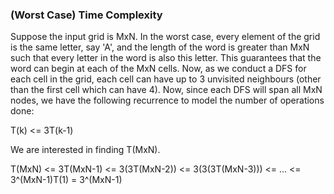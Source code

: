 ### (Worst Case) Time Complexity

Suppose the input grid is MxN. In the worst case, every element of the grid is the same letter,
say 'A', and the length of the word is greater than MxN such that every letter in the word is
also this letter. This guarantees that the word can begin at each of the MxN cells. Now, as we
conduct a DFS for each cell in the grid, each cell can have up to 3 unvisited neighbours (other
than the first cell which can have 4). Now, since each DFS will span all MxN nodes, we have the
following recurrence to model the number of operations done:

  T(k) <= 3T(k-1)

We are interested in finding T(MxN).

T(MxN) <= 3T(MxN-1)
<= 3(3T(MxN-2))
<= 3(3(3T(MxN-3)))
<= ...
<= 3^(MxN-1)T(1)
= 3^(MxN-1)
